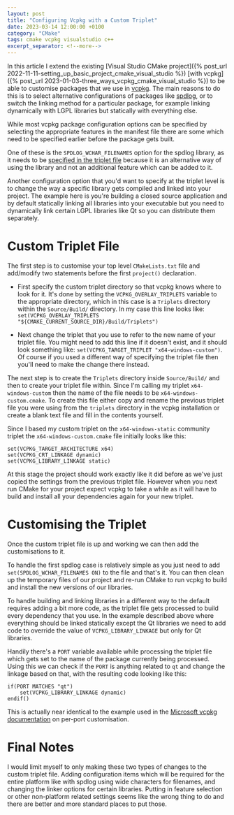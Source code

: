 ```yaml
---
layout: post
title: "Configuring Vcpkg with a Custom Triplet"
date: 2023-03-14 12:00:00 +0100
category: "CMake"
tags: cmake vcpkg visualstudio c++
excerpt_separator: <!--more-->
---
```


In this article I extend the existing [Visual Studio CMake project]({% post_url 2022-11-11-setting_up_basic_project_cmake_visual_studio %}) [with vcpkg]({% post_url 2023-01-03-three_ways_vcpkg_cmake_visual_studio %}) to be able to customise packages that we use in [vcpkg](https://vcpkg.io). The main reasons to do this is to select alternative configurations of packages like [spdlog](https://github.com/gabime/spdlog), or to switch the linking method for a particular package, for example linking dynamically with LGPL libraries but statically with everything else.

<!--more-->

While most vcpkg package configuration options can be specified by selecting the appropriate features in the manifest file there are some which need to be specified earlier before the package gets built. 

One of these is the `SPDLOG_WCHAR_FILENAMES` option for the spdlog library, as it needs to be [specified in the triplet file](https://github.com/microsoft/vcpkg/blob/d51b969a7db84d56d2083bb22b2f95254bdc4c3f/ports/spdlog/portfile.cmake) because it is an alternative way of using the library and not an additional feature which can be added to it.

Another configuration option that you'd want to specify at the triplet level is to change the way a specific library gets compiled and linked into your project. The example here is you're building a closed source application and by default statically linking all libraries into your executable but you need to dynamically link certain LGPL libraries like Qt so you can distribute them separately.

# Custom Triplet File

The first step is to customise your top level `CMakeLists.txt` file and add/modify two statements before the first `project()` declaration.

* First specify the custom triplet directory so that vcpkg knows where to look for it. It's done by setting the `VCPKG_OVERLAY_TRIPLETS` variable to the appropriate directory, which in this case is a `Triplets` directory within the `Source/Build/` directory.
In my case this line looks like: `set(VCPKG_OVERLAY_TRIPLETS "${CMAKE_CURRENT_SOURCE_DIR}/Build/Triplets")`

* Next change the triplet that you use to refer to the new name of your triplet file. You might need to add this line if it doesn't exist, and it should look something like: `set(VCPKG_TARGET_TRIPLET "x64-windows-custom")`.
Of course if you used a different way of specifying the triplet file then you'll need to make the change there instead.

The next step is to create the `Triplets` directory inside `Source/Build/` and then to create your triplet file within. Since I'm calling my triplet `x64-windows-custom` then the name of the file needs to be `x64-windows-custom.cmake`. To create this file either copy and rename the previous triplet file you were using from the `triplets` directory in the vcpkg installation or create a blank text file and fill in the contents yourself.

Since I based my custom triplet on the `x64-windows-static` community triplet the `x64-windows-custom.cmake` file initially looks like this:
```
set(VCPKG_TARGET_ARCHITECTURE x64)
set(VCPKG_CRT_LINKAGE dynamic)
set(VCPKG_LIBRARY_LINKAGE static)
```

At this stage the project should work exactly like it did before as we've just copied the settings from the previous triplet file. However when you next run CMake for your project expect vcpkg to take a while as it will have to build and install all your dependencies again for your new triplet.

# Customising the Triplet

Once the custom triplet file is up and working we can then add the customisations to it.

To handle the first spdlog case is relatively simple as you just need to add `set(SPDLOG_WCHAR_FILENAMES ON)` to the file and that's it. You can then clean up the temporary files of our project and re-run CMake to run vcpkg to build and install the new versions of our libraries. 

To handle building and linking libraries in a different way to the default requires adding a bit more code, as the triplet file gets processed to build every dependency that you use. In the example described above where everything should be linked statically except the Qt libraries we need to add code to override the value of `VCPKG_LIBRARY_LINKAGE` but only for Qt libraries.

Handily there's a `PORT` variable available while processing the triplet file which gets set to the name of the package currently being processed. Using this we can check if the `PORT` is anything related to `qt` and change the linkage based on that, with the resulting code looking like this:
```
if(PORT MATCHES "qt")
    set(VCPKG_LIBRARY_LINKAGE dynamic)
endif()
```

This is actually near identical to the example used in the [Microsoft vcpkg documentation](https://learn.microsoft.com/en-us/vcpkg/users/triplets#per-port-customization) on per-port customisation.

# Final Notes

I would limit myself to only making these two types of changes to the custom triplet file. Adding configuration items which will be required for the entire platform like with spdlog using wide characters for filenames, and changing the linker options for certain libraries. Putting in feature selection or other non-platform related settings seems like the wrong thing to do and there are better and more standard places to put those.